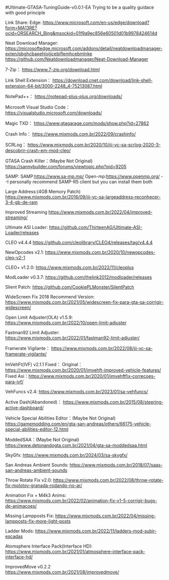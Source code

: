 #Ultimate-GTASA-TuningGuide-v0.0.1-EA
Trying to be a quality guidace with good principle

Link Share:
Edge:
https://www.microsoft.com/en-us/edge/download?form=MA13RE?ocid=ORSEARCH_Bing&msockid=01f9a9ec856e60501d01b9978424614d

Neat Download Manager:
https://microsoftedge.microsoft.com/addons/detail/neatdownloadmanager-exten/pbghcbaeehloijjcebiflemhcebmlnke
https://github.com/Neatdownloadmanager/Neat-Download-Manager

7-Zip：
https://www.7-zip.org/download.html

Link Shell Extension：
https://download.cnet.com/download/link-shell-extension-64-bit/3000-2248_4-75213087.html

NotePad++：
https://notepad-plus-plus.org/downloads/

Microsoft Visual Studio Code：
https://visualstudio.microsoft.com/downloads/

Magic TXD：
https://www.gtagarage.com/mods/show.php?id=27862

Crash Info：
https://www.mixmods.com.br/2022/09/crashinfo/

SCRLog：
https://www.mixmods.com.br/2020/10/iii-vc-sa-scrlog-2020-3-descobrir-crash-em-mod-cleo/

GTASA Crash Killer：(Maybe Not Original)
https://sannybuilder.com/forums/viewtopic.php?pid=9205

SAMP:
SAMP:https://www.sa-mp.mp/
Open-mp:https://www.openmp.org/
--I personally recommend SAMP-R5 client but you can install them both

Large Address:(4GB Memory Patch)
https://www.mixmods.com.br/2016/09/iii-vc-sa-largeaddress-reconhecer-3-4-gb-de-ram

Improved Streaming
https://www.mixmods.com.br/2022/04/improved-streaming/

Ultimate ASI Loader:
https://github.com/ThirteenAG/Ultimate-ASI-Loader/releases

CLEO v4.4.4
https://github.com/cleolibrary/CLEO4/releases/tag/v4.4.4

NewOpcodes v2.1:
https://www.mixmods.com.br/2020/10/newopcodes-cleo-v2-1

CLEO+ v1.2.0:
https://www.mixmods.com.br/2022/11/cleoplus

ModLoader v0.3.7:
https://github.com/thelink2012/modloader/releases

Slient Patch:
https://github.com/CookiePLMonster/SilentPatch

WideScreen Fix 2018 Recommend Version:
https://www.mixmods.com.br/2021/05/widescreen-fix-para-gta-sa-corrigir-widescreen/

Open Limit Adjuster(OLA) v1.5.9:
https://www.mixmods.com.br/2022/10/open-limit-adjuster

Fastman92 Limit Adjuster:
https://www.mixmods.com.br/2022/01/fastman92-limit-adjuster/

Framerate Vigilante：
https://www.mixmods.com.br/2022/08/iii-vc-sa-framerate-vigilante/

ImVehFt(IVF) v2.1.1 Fixed：
Original：https://www.mixmods.com.br/2020/01/imvehft-improved-vehicle-features/
Fixed Asi：https://www.mixmods.com.br/2020/01/imvehftfix-correcoes-para-ivf/

VehFuncs v2.4:
https://www.mixmods.com.br/2023/01/sa-vehfuncs/

Active Dash(Abandoned)：
https://www.mixmods.com.br/2015/08/steering-active-dashboard/

Vehicle Special Abilities Editor：(Maybe Not Original)
https://gamemodding.com/en/gta-san-andreas/others/66175-vehicle-special-abilities-editor-12.html

ModdedSAA：(Maybe Not Original)
https://www.detonandogta.com.br/2021/04/gta-sa-moddedsaa.html

SkyGfx:
https://www.mixmods.com.br/2024/03/sa-skygfx/

San Andreas Ambient Sounds:
https://www.mixmods.com.br/2018/07/saas-san-andreas-ambient-sounds

Throw Rotate Fix v2.0:
https://www.mixmods.com.br/2022/08/throw-rotate-fix-molotov-granada-rodando-no-ar/

Animation Fix + M4k3 Anims:
https://www.mixmods.com.br/2022/02/animation-fix-v1-5-corrigir-bugs-de-animacoes/

Missing Lampposts Fix:
https://www.mixmods.com.br/2022/04/missing-lampposts-fix-more-light-posts

Ladder Mods:
https://www.mixmods.com.br/2022/11/ladders-mod-subir-escadas

Atomsphere Interface Pack(Interface HD):
https://www.mixmods.com.br/2021/01/atmosphere-interface-pack-interface-hd/

ImprovedMove v0.2.2
https://www.mixmods.com.br/2021/08/improvedmove/
